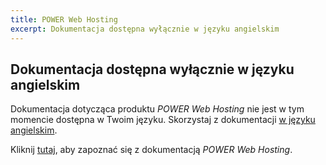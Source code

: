 ```yaml
---
title: POWER Web Hosting
excerpt: Dokumentacja dostępna wyłącznie w języku angielskim
---
```


## Dokumentacja dostępna wyłącznie w języku angielskim

Dokumentacja dotycząca produktu *POWER Web Hosting* nie jest w tym momencie dostępna w Twoim języku.
Skorzystaj z dokumentacji [w języku angielskim](/products/ovhcloud-labs-power-web-hosting).

Kliknij [tutaj](/products/ovhcloud-labs-power-web-hosting), aby zapoznać się z dokumentacją  *POWER Web Hosting*.
